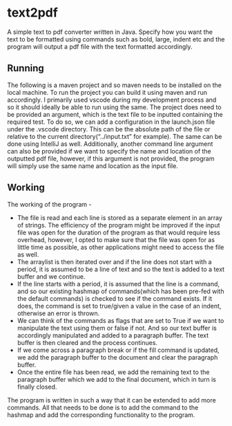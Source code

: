 # text2pdf
A simple text to pdf converter written in Java. Specify how you want the text to be formatted using commands such as bold, large, indent etc and the program will output a pdf file with the text formatted accordingly.

## Running
The following is a maven project and so maven needs to be installed on the local machine.
To run the project you can build it using maven and run accordingly. I primarily used vscode during my development process and so it should ideally be able to run using the same.
The project does need to be provided an argument, which is the text file to be inputted containing the required test.
To do so, we can add a configuration in the launch.json file under the .vscode directory. This can be the absolute path of the file or relative to the current directory(“../input.txt” for example). The same can be done using IntelliJ as well.
Additionally, another command line argument can also be provided if we want to specify the name and location of the outputted pdf file, however, if this argument is not provided, the program will simply use the same name and location as the input file.

## Working
The working of the program -

- The file is read and each line is stored as a separate element in an array of strings. The efficiency of the program might be improved if the input file was open for the duration of the program as that would require less overhead, however, I opted to make sure that the file was open for as little time as possible, as other applications might need to access the file as well.
- The arraylist is then iterated over and if the line does not start with a period, it is assumed to be a line of text and so the text is added to a text buffer and we continue.
- If the line starts with a period, it is assumed that the line is a command, and so our existing hashmap of commands(which has been pre-fed with the default commands) is checked to see if the command exists. If it does, the command is set to true/given a value in the case of an indent, otherwise an error is thrown.
- We can think of the commands as flags that are set to True if we want to manipulate the text using them or false if not. And so our text buffer is accordingly manipulated and added to a paragraph buffer. The text buffer is then cleared and the process continues.
- If we come across a paragraph break or if the fill command is updated, we add the paragraph buffer to the document and clear the paragraph buffer.
- Once the entire file has been read, we add the remaining text to the paragraph buffer which we add to the final document, which in turn is finally closed.

The program is written in such a way that it can be extended to add more commands. All that needs to be done is to add the command to the hashmap and add the corresponding functionality to the program.
